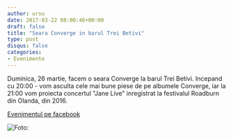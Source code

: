 ```yaml
---
author: ursu
date: 2017-03-22 08:00:46+00:00
draft: false
title: "Seara Converge in barul Trei Betivi"
type: post
disqus: false
categories:
- Evenimente
---
```

Duminica, 26 martie, facem o seara Converge la barul Trei Betivi. Incepand cu 20:00 - vom asculta cele mai bune piese de pe albumele Converge, iar la 21:00 vom proiecta concertul "Jane Live" inregistrat la festivalul Roadburn din Olanda, din 2016.

[Evenimentul pe facebook](https://www.facebook.com/events/282455398854169/)

![Foto: ](/img/header.news_.con_.janelive_1400x.jpg)


